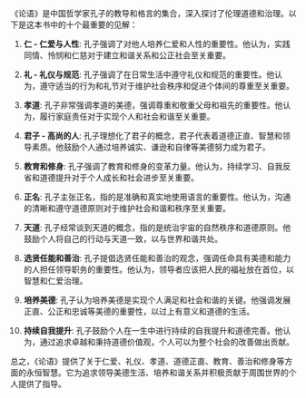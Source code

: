 《论语》是中国哲学家孔子的教导和格言的集合，深入探讨了伦理道德和治理。以下是这本书中的十个最重要的见解：

1. **仁 - 仁爱与人性**: 孔子强调了对他人培养仁爱和人性的重要性。他认为，实践同情、怜悯和仁慈对于建立和谐关系和公正社会至关重要。

2. **礼 - 礼仪与规范**: 孔子强调了在日常生活中遵守礼仪和规范的重要性。他认为，遵守适当的行为和礼节对于维护社会秩序和促进个体间的尊重至关重要。

3. **孝道**: 孔子非常强调孝道的美德，强调尊重和敬重父母和祖先的重要性。他认为，履行家庭责任对于实现个人和社会和谐至关重要。

4. **君子 - 高尚的人**: 孔子理想化了君子的概念，君子代表着道德正直、智慧和领导素质。他鼓励个人通过培养诚实、谦逊和自律等美德努力成为君子。

5. **教育和修身**: 孔子强调了教育和修身的变革力量。他认为，持续学习、自我反省和道德提升对于个人成长和社会进步至关重要。

6. **正名**: 孔子主张正名，指的是准确和真实地使用语言的重要性。他认为，沟通的清晰和遵守道德原则对于维护社会和谐和秩序至关重要。

7. **天道**: 孔子经常谈到天道的概念，指的是统治宇宙的自然秩序和道德原则。他鼓励个人将自己的行动与天道一致，以与世界和谐共处。

8. **选贤任能和善治**: 孔子提倡选贤任能和善治的观念，强调任命具有美德和能力的人担任领导职务的重要性。他认为，领导者应该把人民的福祉放在首位，以智慧和仁爱治理。

9. **培养美德**: 孔子认为培养美德是实现个人满足和社会和谐的关键。他强调发展正直、公正和忠诚等美德的重要性，以过上有意义和道德的生活。

10. **持续自我提升**: 孔子鼓励个人在一生中进行持续的自我提升和道德完善。他认为，通过追求卓越和秉持道德价值观，个人可以为整个社会的改善做出贡献。

总之，《论语》提供了关于仁爱、礼仪、孝道、道德正直、教育、善治和修身等方面的永恒智慧。它为追求领导美德生活、培养和谐关系并积极贡献于周围世界的个人提供了指导。